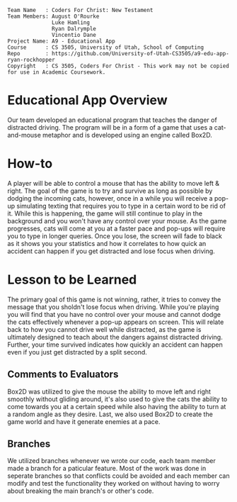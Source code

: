 ```
Team Name   : Coders For Christ: New Testament
Team Members: August O'Rourke
              Luke Hamling
              Ryan Dalrymple
              Vincentio Dane
Project Name: A9 - Educational App
Course      : CS 3505, University of Utah, School of Computing
Repo        : https://github.com/University-of-Utah-CS3505/a9-edu-app-ryan-rockhopper
Copyright   : CS 3505, Coders For Christ - This work may not be copied for use in Academic Coursework.
```

# Educational App Overview

Our team developed an educational program that teaches the danger of distracted driving. The program will be in a form of a game that uses a cat-and-mouse
metaphor and is developed using an engine called Box2D.

# How-to

A player will be able to control a mouse that has the ability to move left & right. The goal of the game is to try and survive as long as possible by
dodging the incoming cats, however, once in a while you will receive a pop-up simulating texting that requires you to type in a certain word to be rid
of it. While this is happening, the game will still continue to play in the background and you won't have any control over your mouse. As the game progresses,
cats will come at you at a faster pace and pop-ups will require you to type in longer queries. Once you lose, the screen will fade to black as it shows you
your statistics and how it correlates to how quick an accident can happen if you get distracted and lose focus when driving.

# Lesson to be Learned

The primary goal of this game is not winning, rather, it tries to convey the message that you sholdn't lose focus when driving. 
While you're playing you will find that you have no control over your mouse and cannot dodge the cats effectively whenever a pop-up
appears on screen. This will relate back to how you cannot drive well while distracted, as the game is ultimately designed to teach
about the dangers against distracted driving. Further, your time survived indicates how quickly an accident can happen even if you 
just get distracted by a split second.

## Comments to Evaluators

Box2D was utilized to give the mouse the ability to move left and right smoothly without gliding around, it's also used to give
the cats the ability to come towards you at a certain speed while also having the ability to turn at a random angle as they desire.
Last, we also used Box2D to create the game world and have it generate enemies at a pace.

## Branches

We utilized branches whenever we wrote our code, each team member made a branch for a paticular feature. Most of the work 
was done in seperate branches so that conflicts could be avoided and each member can modify and test the functionality they worked
on without having to worry about breaking the main branch's or other's code.
